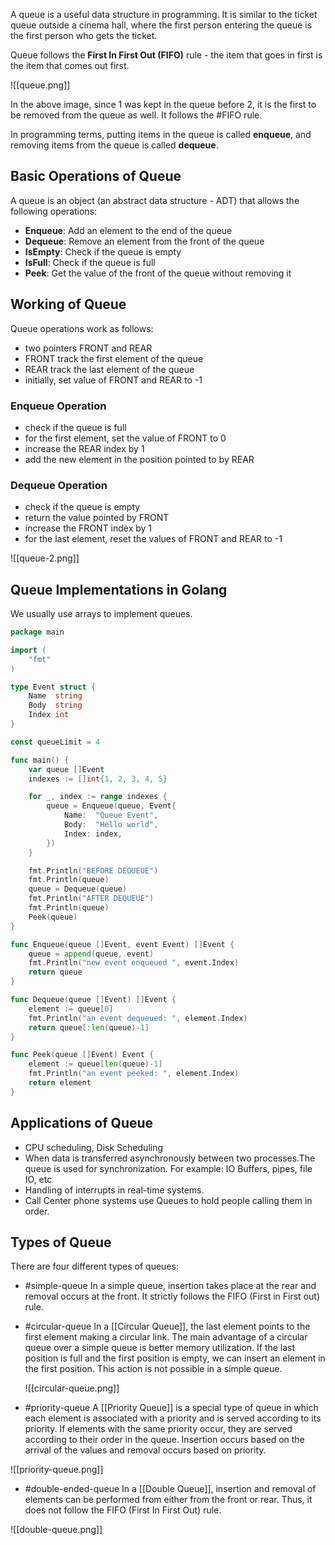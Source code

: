 A queue is a useful data structure in programming. It is similar to the ticket queue outside a cinema hall, where the first person entering the queue is the first person who gets the ticket.

Queue follows the **First In First Out (FIFO)** rule - the item that goes in first is the item that comes out first.

![[queue.png]]

In the above image, since 1 was kept in the queue before 2, it is the first to be removed from the queue as well. It follows the #FIFO rule.

In programming terms, putting items in the queue is called **enqueue**, and removing items from the queue is called **dequeue**.

## Basic Operations of Queue

A queue is an object (an abstract data structure - ADT) that allows the following operations:

- **Enqueue**: Add an element to the end of the queue
- **Dequeue**: Remove an element from the front of the queue
- **IsEmpty**: Check if the queue is empty
- **IsFull**: Check if the queue is full
- **Peek**: Get the value of the front of the queue without removing it

## Working of Queue

Queue operations work as follows:

-   two pointers FRONT and REAR
-   FRONT track the first element of the queue
-   REAR track the last element of the queue
-   initially, set value of FRONT and REAR to -1

### Enqueue Operation

-   check if the queue is full
-   for the first element, set the value of FRONT to 0
-   increase the REAR index by 1
-   add the new element in the position pointed to by REAR

### Dequeue Operation

-   check if the queue is empty
-   return the value pointed by FRONT
-   increase the FRONT index by 1
-   for the last element, reset the values of FRONT and REAR to -1

![[queue-2.png]]

## Queue Implementations in Golang

We usually use arrays to implement queues.

```go
package main

import (
	"fmt"
)

type Event struct {
	Name  string
	Body  string
	Index int
}

const queueLimit = 4

func main() {
	var queue []Event
	indexes := []int{1, 2, 3, 4, 5}

	for _, index := range indexes {
		queue = Enqueue(queue, Event{
			Name:  "Queue Event",
			Body:  "Hello world",
			Index: index,
		})
	}

	fmt.Println("BEFORE DEQUEUE")
	fmt.Println(queue)
	queue = Dequeue(queue)
	fmt.Println("AFTER DEQUEUE")
	fmt.Println(queue)
	Peek(queue)
}

func Enqueue(queue []Event, event Event) []Event {
	queue = append(queue, event)
	fmt.Println("new event enqueued ", event.Index)
	return queue
}

func Dequeue(queue []Event) []Event {
	element := queue[0]
	fmt.Println("an event dequeued: ", element.Index)
	return queue[:len(queue)-1]
}

func Peek(queue []Event) Event {
	element := queue[len(queue)-1]
	fmt.Println("an event peeked: ", element.Index)
	return element
}
```

## Applications of Queue

-   CPU scheduling, Disk Scheduling
-   When data is transferred asynchronously between two processes.The queue is used for synchronization. For example: IO Buffers, pipes, file IO, etc
-   Handling of interrupts in real-time systems.
-   Call Center phone systems use Queues to hold people calling them in order.

## Types of Queue

There are four different types of queues:
-   #simple-queue
	In a simple queue, insertion takes place at the rear and removal occurs at the front. It strictly follows the FIFO (First in First out) rule.
	
-   #circular-queue
	In a [[Circular Queue]], the last element points to the first element making a circular link. The main advantage of a circular queue over a simple queue is better memory utilization. If the last position is full and the first position is empty, we can insert an element in the first position. This action is not possible in a simple queue.
	
	![[circular-queue.png]]
	
-   #priority-queue
	A [[Priority Queue]] is a special type of queue in which each element is associated with a priority and is served according to its priority. If elements with the same priority occur, they are served according to their order in the queue. Insertion occurs based on the arrival of the values and removal occurs based on priority.

 ![[priority-queue.png]]
 
-   #double-ended-queue
	In a [[Double Queue]], insertion and removal of elements can be performed from either from the front or rear. Thus, it does not follow the FIFO (First In First Out) rule.
	
![[double-queue.png]]